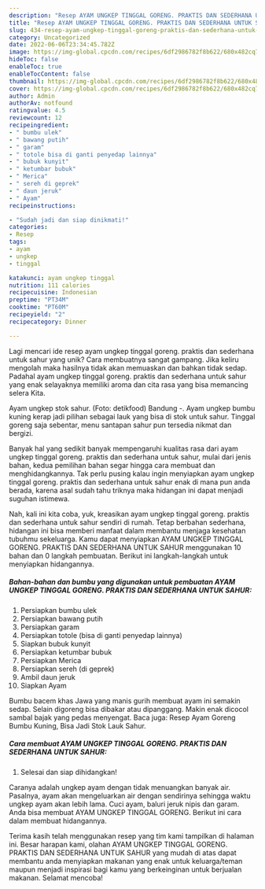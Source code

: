 ```yaml
---
description: "Resep AYAM UNGKEP TINGGAL GORENG. PRAKTIS DAN SEDERHANA UNTUK SAHUR yang Lezat Sekali"
title: "Resep AYAM UNGKEP TINGGAL GORENG. PRAKTIS DAN SEDERHANA UNTUK SAHUR yang Lezat Sekali"
slug: 434-resep-ayam-ungkep-tinggal-goreng-praktis-dan-sederhana-untuk-sahur-yang-lezat-sekali
category: Uncategorized
date: 2022-06-06T23:34:45.782Z
image: https://img-global.cpcdn.com/recipes/6df2986782f8b622/680x482cq70/ayam-ungkep-tinggal-goreng-praktis-dan-sederhana-untuk-sahur-foto-resep-utama.jpg
hideToc: false
enableToc: true
enableTocContent: false
thumbnail: https://img-global.cpcdn.com/recipes/6df2986782f8b622/680x482cq70/ayam-ungkep-tinggal-goreng-praktis-dan-sederhana-untuk-sahur-foto-resep-utama.jpg
cover: https://img-global.cpcdn.com/recipes/6df2986782f8b622/680x482cq70/ayam-ungkep-tinggal-goreng-praktis-dan-sederhana-untuk-sahur-foto-resep-utama.jpg
author: Admin
authorAv: notfound
ratingvalue: 4.5
reviewcount: 12
recipeingredient:
- " bumbu ulek"
- " bawang putih"
- " garam"
- " totole bisa di ganti penyedap lainnya"
- " bubuk kunyit"
- " ketumbar bubuk"
- " Merica"
- " sereh di geprek"
- " daun jeruk"
- " Ayam"
recipeinstructions:

- "Sudah jadi dan siap dinikmati!"
categories:
- Resep
tags:
- ayam
- ungkep
- tinggal

katakunci: ayam ungkep tinggal 
nutrition: 111 calories
recipecuisine: Indonesian
preptime: "PT34M"
cooktime: "PT60M"
recipeyield: "2"
recipecategory: Dinner

---
```





Lagi mencari ide resep ayam ungkep tinggal goreng. praktis dan sederhana untuk sahur yang unik? Cara membuatnya sangat gampang. Jika keliru mengolah maka hasilnya tidak akan memuaskan dan bahkan tidak sedap. Padahal ayam ungkep tinggal goreng. praktis dan sederhana untuk sahur yang enak selayaknya memiliki aroma dan cita rasa yang bisa memancing selera Kita.





Ayam ungkep stok sahur. (Foto: detikfood) Bandung -. Ayam ungkep bumbu kuning kerap jadi pilihan sebagai lauk yang bisa di stok untuk sahur. Tinggal goreng saja sebentar, menu santapan sahur pun tersedia nikmat dan bergizi.

Banyak hal yang sedikit banyak mempengaruhi kualitas rasa dari ayam ungkep tinggal goreng. praktis dan sederhana untuk sahur, mulai dari jenis bahan, kedua pemilihan bahan segar hingga cara membuat dan menghidangkannya. Tak perlu pusing kalau ingin menyiapkan ayam ungkep tinggal goreng. praktis dan sederhana untuk sahur enak di mana pun anda berada, karena asal sudah tahu triknya maka hidangan ini dapat menjadi suguhan istimewa.






Nah, kali ini kita coba, yuk, kreasikan ayam ungkep tinggal goreng. praktis dan sederhana untuk sahur sendiri di rumah. Tetap berbahan sederhana, hidangan ini bisa memberi manfaat dalam membantu menjaga kesehatan tubuhmu sekeluarga. Kamu dapat menyiapkan AYAM UNGKEP TINGGAL GORENG. PRAKTIS DAN SEDERHANA UNTUK SAHUR menggunakan 10 bahan dan 0 langkah pembuatan. Berikut ini langkah-langkah untuk menyiapkan hidangannya.

<!--inarticleads1-->

##### Bahan-bahan dan bumbu yang digunakan untuk pembuatan AYAM UNGKEP TINGGAL GORENG. PRAKTIS DAN SEDERHANA UNTUK SAHUR:

1. Persiapkan  bumbu ulek
1. Persiapkan  bawang putih
1. Persiapkan  garam
1. Persiapkan  totole (bisa di ganti penyedap lainnya)
1. Siapkan  bubuk kunyit
1. Persiapkan  ketumbar bubuk
1. Persiapkan  Merica
1. Persiapkan  sereh (di geprek)
1. Ambil  daun jeruk
1. Siapkan  Ayam


Bumbu bacem khas Jawa yang manis gurih membuat ayam ini semakin sedap. Selain digoreng bisa dibakar atau dipanggang. Makin enak dicocol sambal bajak yang pedas menyengat. Baca juga: Resep Ayam Goreng Bumbu Kuning, Bisa Jadi Stok Lauk Sahur. 

<!--inarticleads2-->

##### Cara membuat AYAM UNGKEP TINGGAL GORENG. PRAKTIS DAN SEDERHANA UNTUK SAHUR:


1. Selesai dan siap dihidangkan!

Caranya adalah ungkep ayam dengan tidak menuangkan banyak air. Pasalnya, ayam akan mengeluarkan air dengan sendirinya sehingga waktu ungkep ayam akan lebih lama. Cuci ayam, baluri jeruk nipis dan garam. Anda bisa membuat AYAM UNGKEP TINGGAL GORENG. Berikut ini cara dalam membuat hidangannya. 

Terima kasih telah menggunakan resep yang tim kami tampilkan di halaman ini. Besar harapan kami, olahan AYAM UNGKEP TINGGAL GORENG. PRAKTIS DAN SEDERHANA UNTUK SAHUR yang mudah di atas dapat membantu anda menyiapkan makanan yang enak untuk keluarga/teman maupun menjadi inspirasi bagi kamu yang berkeinginan untuk berjualan makanan. Selamat mencoba!

